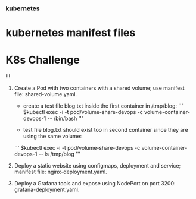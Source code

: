 ### kubernetes
# kubernetes manifest files
# K8s Challenge
!!!

1. Create a Pod with two containers with a shared volume; use manifest file: shared-volume.yaml.
   - create a test file blog.txt inside the first container in /tmp/blog:
 '''
 $kubectl exec -i -t pod/volume-share-devops -c volume-container-devops-1 -- /bin/bash
 '''

   - test file blog.txt should exist too in second container since they are using the same volume:

    '''
  $kubectl exec -i -t pod/volume-share-devops -c volume-container-devops-1 -- ls /tmp/blog
    '''

2. Deploy a static website using configmaps, deployment and service; manifest file: nginx-deployment.yaml.

3. Deploy a Grafana tools and expose using NodePort on port 3200: grafana-deployment.yaml.

